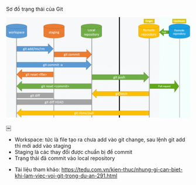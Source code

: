 Sơ đồ trạng thái của Git

![alt text](img/gitflow.png)

￼

- Workspace: tức là file tạo ra chưa add vào git change, sau lệnh git add thì mới add vào staging
- Staging là các thay đổi được chuẩn bị để commit
- Trạng thái đã commit vào local repository


* Tài liệu tham khảo: https://tedu.com.vn/kien-thuc/nhung-gi-can-biet-khi-lam-viec-voi-git-trong-du-an-291.html
